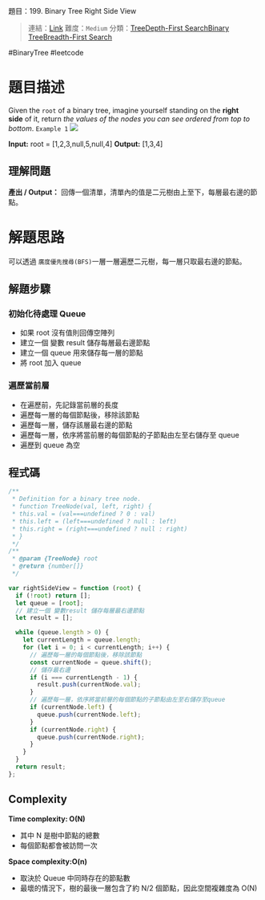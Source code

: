 題目：199. Binary Tree Right Side View

> 連結：[Link](https://leetcode.com/problems/binary-tree-right-side-view/description/?envType=study-plan-v2&envId=leetcode-75)
> 難度：`Medium`
> 分類：[Tree](https://leetcode.com/tag/tree/)[Depth-First Search](https://leetcode.com/tag/depth-first-search/)[Binary Tree](https://leetcode.com/tag/binary-tree/)[Breadth-First Search](https://leetcode.com/tag/breadth-first-search/)

#BinaryTree #leetcode

# 題目描述

Given the `root` of a binary tree, imagine yourself standing on the **right side** of it, return *the values of the nodes you can see ordered from top to bottom*.
`Example 1`
![](https://assets.leetcode.com/uploads/2021/02/14/tree.jpg)

**Input:** root = [1,2,3,null,5,null,4]
**Output:** [1,3,4]

## 理解問題

**產出 / Output：**
回傳一個清單，清單內的值是二元樹由上至下，每層最右邊的節點。

# 解題思路

可以透過 `廣度優先搜尋(BFS)`一層一層遍歷二元樹，每一層只取最右邊的節點。

## 解題步驟

### 初始化待處理 Queue

- 如果 root 沒有值則回傳空陣列
- 建立一個 變數 result 儲存每層最右邊節點
- 建立一個 queue 用來儲存每一層的節點
- 將 root 加入 queue

### 遍歷當前層

- 在遍歷前，先記錄當前層的長度
- 遍歷每一層的每個節點後，移除該節點
- 遍歷每一層，儲存該層最右邊的節點
- 遍歷每一層，依序將當前層的每個節點的子節點由左至右儲存至 queue
- 遍歷到 queue 為空

## 程式碼

```js
/**
 * Definition for a binary tree node.
 * function TreeNode(val, left, right) {
 * this.val = (val===undefined ? 0 : val)
 * this.left = (left===undefined ? null : left)
 * this.right = (right===undefined ? null : right)
 * }
 */
/**
 * @param {TreeNode} root
 * @return {number[]}
 */

var rightSideView = function (root) {
  if (!root) return [];
  let queue = [root];
  // 建立一個 變數result 儲存每層最右邊節點
  let result = [];

  while (queue.length > 0) {
    let currentLength = queue.length;
    for (let i = 0; i < currentLength; i++) {
      // 遍歷每一層的每個節點後，移除該節點
      const currentNode = queue.shift();
      // 儲存最右邊
      if (i === currentLength - 1) {
        result.push(currentNode.val);
      }
      // 遍歷每一層，依序將當前層的每個節點的子節點由左至右儲存至queue
      if (currentNode.left) {
        queue.push(currentNode.left);
      }
      if (currentNode.right) {
        queue.push(currentNode.right);
      }
    }
  }
  return result;
};
```

## Complexity

**Time complexity: O(N)**

- 其中 N 是樹中節點的總數
- 每個節點都會被訪問一次

**Space complexity:O(n)**

- 取決於 Queue 中同時存在的節點數
- 最壞的情況下，樹的最後一層包含了約 N/2 個節點，因此空間複雜度為 O(N)
